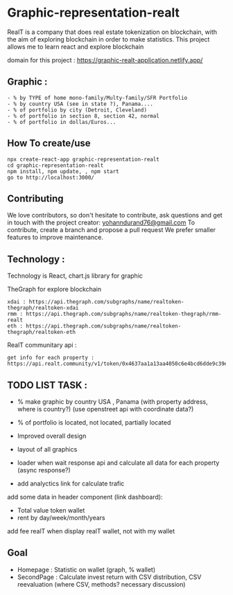 # Graphic-representation-realt

RealT is a company that does real estate tokenization on blockchain, with the aim of exploring blockchain in order to make statistics.
This project allows me to learn react and explore blockchain

domain for this project : https://graphic-realt-application.netlify.app/

## Graphic :

```shell
- % by TYPE of home mono-family/Multy-family/SFR Portfolio
- % by country USA (see in state ?), Panama....
- % of portfolio by city (Detroit, Cleveland)
- % of portfolio in section 8, section 42, normal
- % of portfolio in dollas/Euros...
```

## How To create/use

```shell
npx create-react-app graphic-representation-realt
cd graphic-representation-realt
npm install, npm update, , npm start
go to http://localhost:3000/
```

## Contributing

We love contributors, so don't hesitate to contribute, ask questions and get in touch with the project creator: yohanndurand76@gmail.com
To contribute, create a branch and propose a pull request
We prefer smaller features to improve maintenance.

## Technology :

Technology is React,
chart.js library for graphic

TheGraph for explore blockchain

```shell
xdai : https://api.thegraph.com/subgraphs/name/realtoken-thegraph/realtoken-xdai
rmm : https://api.thegraph.com/subgraphs/name/realtoken-thegraph/rmm-realt
eth : https://api.thegraph.com/subgraphs/name/realtoken-thegraph/realtoken-eth
```
RealT communitary api :

```shell
get info for each property : https://api.realt.community/v1/token/0x4637aa1a13aa4050c6e4bcd6dde9c39e80e9dd54
```

## TODO LIST TASK :
- % make graphic by country USA , Panama (with property address, where is country?) (use openstreet api with coordinate data?)
- % of portfolio is located, not located, partially located

- Improved overall design
- layout of all graphics
- loader when wait response api and calculate all data for each property (async response?)
- add analyctics link for calculate trafic

add some data in header component (link dashboard):
- Total value token wallet
- rent by day/week/month/years

add fee realT when display realT wallet, not with my wallet

## Goal

- Homepage : Statistic on wallet (graph, % wallet)
- SecondPage : Calculate invest return with CSV distribution, CSV reevaluation (where CSV, methods? necessary discussion)
